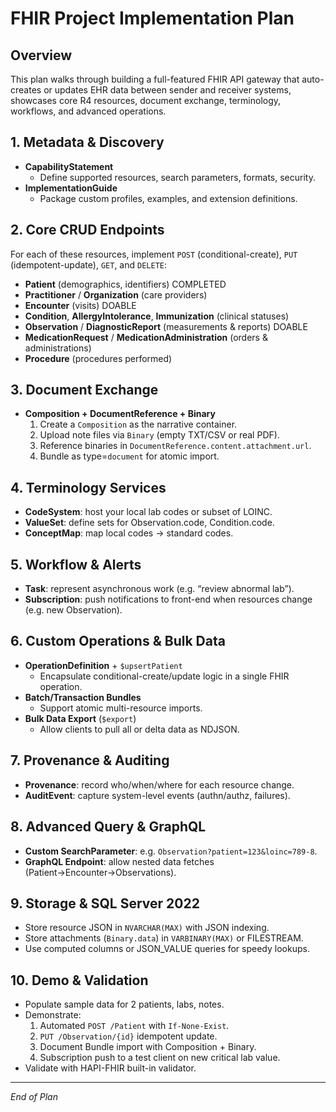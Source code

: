 # FHIR Project Implementation Plan

## Overview
This plan walks through building a full-featured FHIR API gateway that auto-creates or updates EHR data between sender and receiver systems, showcases core R4 resources, document exchange, terminology, workflows, and advanced operations.

## 1. Metadata & Discovery
- **CapabilityStatement**  
  - Define supported resources, search parameters, formats, security.  
- **ImplementationGuide**  
  - Package custom profiles, examples, and extension definitions.

## 2. Core CRUD Endpoints
For each of these resources, implement `POST` (conditional-create), `PUT` (idempotent-update), `GET`, and `DELETE`:
- **Patient** (demographics, identifiers)  COMPLETED
- **Practitioner** / **Organization** (care providers)  
- **Encounter** (visits)  DOABLE
- **Condition**, **AllergyIntolerance**, **Immunization** (clinical statuses)  
- **Observation** / **DiagnosticReport** (measurements & reports)   DOABLE
- **MedicationRequest** / **MedicationAdministration** (orders & administrations)  
- **Procedure** (procedures performed)

## 3. Document Exchange
- **Composition + DocumentReference + Binary**  
  1. Create a `Composition` as the narrative container.  
  2. Upload note files via `Binary` (empty TXT/CSV or real PDF).  
  3. Reference binaries in `DocumentReference.content.attachment.url`.  
  4. Bundle as type=`document` for atomic import.

## 4. Terminology Services
- **CodeSystem**: host your local lab codes or subset of LOINC.  
- **ValueSet**: define sets for Observation.code, Condition.code.  
- **ConceptMap**: map local codes → standard codes.

## 5. Workflow & Alerts
- **Task**: represent asynchronous work (e.g. “review abnormal lab”).  
- **Subscription**: push notifications to front-end when resources change (e.g. new Observation).

## 6. Custom Operations & Bulk Data
- **OperationDefinition** + `$upsertPatient`  
  - Encapsulate conditional-create/update logic in a single FHIR operation.  
- **Batch/Transaction Bundles**  
  - Support atomic multi-resource imports.  
- **Bulk Data Export** (`$export`)  
  - Allow clients to pull all or delta data as NDJSON.

## 7. Provenance & Auditing
- **Provenance**: record who/when/where for each resource change.  
- **AuditEvent**: capture system-level events (authn/authz, failures).

## 8. Advanced Query & GraphQL
- **Custom SearchParameter**: e.g. `Observation?patient=123&loinc=789-8`.  
- **GraphQL Endpoint**: allow nested data fetches (Patient→Encounter→Observations).

## 9. Storage & SQL Server 2022
- Store resource JSON in `NVARCHAR(MAX)` with JSON indexing.  
- Store attachments (`Binary.data`) in `VARBINARY(MAX)` or FILESTREAM.  
- Use computed columns or JSON_VALUE queries for speedy lookups.

## 10. Demo & Validation
- Populate sample data for 2 patients, labs, notes.  
- Demonstrate:  
  1. Automated `POST /Patient` with `If-None-Exist`.  
  2. `PUT /Observation/{id}` idempotent update.  
  3. Document Bundle import with Composition + Binary.  
  4. Subscription push to a test client on new critical lab value.  
- Validate with HAPI-FHIR built-in validator.

---
*End of Plan*
